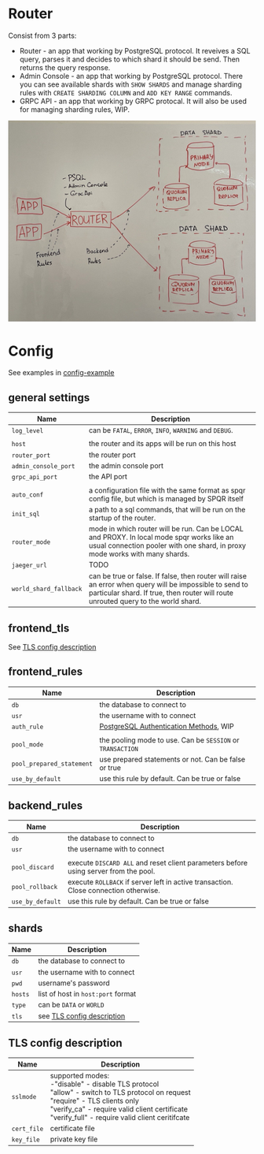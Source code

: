 # Router

Consist from 3 parts:
- Router - an app that working by PostgreSQL protocol. It reveives a SQL query, parses it and decides to which shard it should be send. Then returns the query response.
- Admin Console - an app that working by PostgreSQL protocol. There you can see available shards with `SHOW SHARDS` and manage sharding rules with `CREATE SHARDING COLUMN` and `ADD KEY RANGE` commands.
- GRPC API - an app that working by GRPC protocal. It will also be used for managing sharding rules, WIP.

![Router schema](router.jpg "Router")

# Config

See examples in [config-example](../config-example/)

## general settings

| **Name**               | **Description**                                                                                                                                                                               |
| ---------------------- | --------------------------------------------------------------------------------------------------------------------------------------------------------------------------------------------- |
| `log_level`            | can be `FATAL`, `ERROR`, `INFO`, `WARNING` and `DEBUG`.                                                                                                                                       |
|                        |                                                                                                                                                                                               |
| `host`                 | the router and its apps will be run on this host                                                                                                                                              |
| `router_port`          | the router port                                                                                                                                                                               |
| `admin_console_port`   | the admin console port                                                                                                                                                                        |
| `grpc_api_port`        | the API port                                                                                                                                                                                  |
|                        |                                                                                                                                                                                               |
| `auto_conf`            | a configuration file with the same format as spqr config file, but which is managed by SPQR itself                                                                                            |
| `init_sql`             | a path to a sql commands, that will be run on the startup of the router.                                                                                                                      |
| `router_mode`          | mode in which router will be run. Can be LOCAL and PROXY. In local mode spqr works like an usual connection pooler with one shard, in proxy mode works with many shards.                      |
| `jaeger_url`           | TODO                                                                                                                                                                                          |
| `world_shard_fallback` | can be true or false. If false, then router will raise an error when query will be impossible to send to particular shard. If true, then router will route unrouted query to the world shard. |

## frontend_tls

See [TLS config description](#tls-config-description)

## frontend_rules

| **Name**                  | **Description**                                                                                 |
| ------------------------- | ----------------------------------------------------------------------------------------------- |
| `db`                      | the database to connect to                                                                      |
| `usr`                     | the username with to connect                                                                    |
| `auth_rule`               | [PostgreSQL Authentication Methods](https://www.postgresql.org/docs/9.1/auth-methods.html), WIP |
|                           |                                                                                                 |
| `pool_mode`               | the pooling mode to use. Can be `SESSION` or `TRANSACTION`                                      |
| `pool_prepared_statement` | use prepared statements or not. Can be false or true                                            |
| `use_by_default`          | use this rule by default. Can be true or false                                                  |

## backend_rules

| **Name**         | **Description**                                                                      |
| ---------------- | ------------------------------------------------------------------------------------ |
| `db`             | the database to connect to                                                           |
| `usr`            | the username with to connect                                                         |
|                  |                                                                                      |
| `pool_discard`   | execute `DISCARD ALL` and reset client parameters before using server from the pool. |
| `pool_rollback`  | execute `ROLLBACK` if server left in active transaction. Close connection otherwise. |
| `use_by_default` | use this rule by default. Can be true or false                                       |

## shards

| **Name** | **Description**                                       |
| -------- | ----------------------------------------------------- |
| `db`     | the database to connect to                            |
| `usr`    | the username with to connect                          |
| `pwd`    | username's password                                   |
| `hosts`  | list of host in `host:port` format                    |
| `type`   | can be `DATA` or `WORLD`                              |
| `tls`    | see [TLS config description](#tls-config-description) |

## TLS config description

| **Name**    | **Description**                                                                                                                                                                                                                                              |
| ----------- | ------------------------------------------------------------------------------------------------------------------------------------------------------------------------------------------------------------------------------------------------------------ |
| `sslmode`   | supported modes:<br>  -"disable"     - disable TLS protocol<br>"allow"       - switch to TLS protocol on request<br>"require"     - TLS clients only<br>"verify_ca"   - require valid client certificate<br>"verify_full" - require valid client ceritifcate |
| `cert_file` | certificate file                                                                                                                                                                                                                                             |
| `key_file`  | private key file                                                                                                                                                                                                                                             |